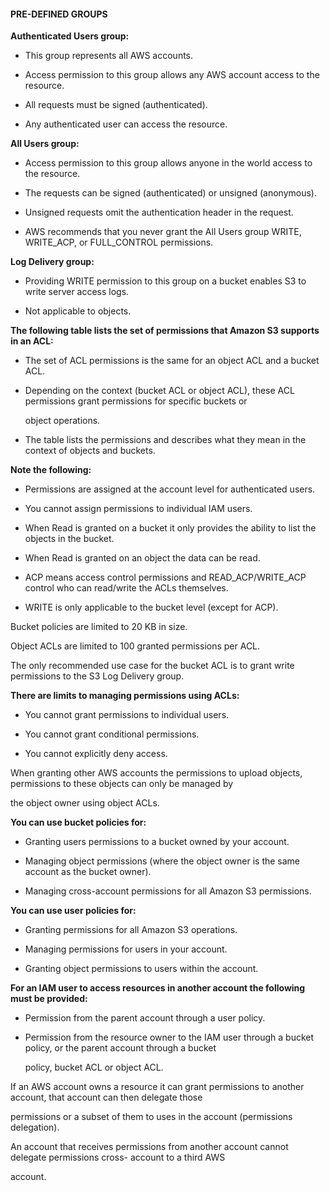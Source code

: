 #### PRE-DEFINED GROUPS


**Authenticated Users group:**


- This group represents all AWS accounts.

- Access permission to this group allows any AWS account access to the resource.

- All requests must be signed (authenticated).

- Any authenticated user can access the resource.


**All Users group:**


- Access permission to this group allows anyone in the world access to the resource.

- The requests can be signed (authenticated) or unsigned (anonymous).

- Unsigned requests omit the authentication header in the request.

- AWS recommends that you never grant the All Users group WRITE, WRITE_ACP, or FULL_CONTROL permissions.


**Log Delivery group:**


- Providing WRITE permission to this group on a bucket enables S3 to write server access logs.

- Not applicable to objects.


**The following table lists the set of permissions that Amazon S3 supports in an ACL:**


- The set of ACL permissions is the same for an object ACL and a bucket ACL.



- Depending on the context (bucket ACL or object ACL), these ACL permissions grant permissions for specific buckets or

  object operations.

- The table lists the permissions and describes what they mean in the context of objects and buckets.


**Note the following:**


- Permissions are assigned at the account level for authenticated users.

- You cannot assign permissions to individual IAM users.

- When Read is granted on a bucket it only provides the ability to list the objects in the bucket.

- When Read is granted on an object the data can be read.

- ACP means access control permissions and READ_ACP/WRITE_ACP control who can read/write the ACLs themselves.

- WRITE is only applicable to the bucket level (except for ACP).


Bucket policies are limited to 20 KB in size.


Object ACLs are limited to 100 granted permissions per ACL.


The only recommended use case for the bucket ACL is to grant write permissions to the S3 Log Delivery group.


**There are limits to managing permissions using ACLs:**


- You cannot grant permissions to individual users.

- You cannot grant conditional permissions.

- You cannot explicitly deny access.


When granting other AWS accounts the permissions to upload objects, permissions to these objects can only be managed by

the object owner using object ACLs.


**You can use bucket policies for:**


- Granting users permissions to a bucket owned by your account.

- Managing object permissions (where the object owner is the same account as the bucket owner).

- Managing cross-account permissions for all Amazon S3 permissions.


**You can use user policies for:**


- Granting permissions for all Amazon S3 operations.

- Managing permissions for users in your account.

- Granting object permissions to users within the account.


**For an IAM user to access resources in another account the following must be provided:**


- Permission from the parent account through a user policy.

- Permission from the resource owner to the IAM user through a bucket policy, or the parent account through a bucket

  policy, bucket ACL or object ACL.


If an AWS account owns a resource it can grant permissions to another account, that account can then delegate those

permissions or a subset of them to uses in the account (permissions delegation).


An account that receives permissions from another account cannot delegate permissions cross- account to a third AWS

account.

